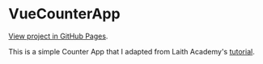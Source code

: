 # VueCounterApp
[View project in GitHub Pages](https://duckduckgo.com).

This is a simple Counter App that I adapted from Laith Academy's [tutorial](https://youtu.be/I_xLMmNeLDY).
